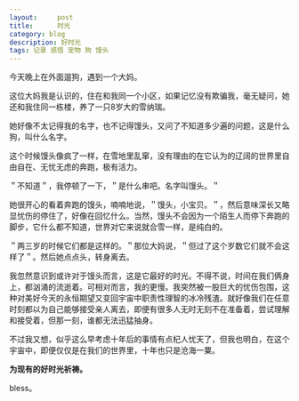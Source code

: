 ```yaml
---
layout:     post
title:      时光
category: blog
description: 好时光
tags: 记录 感悟 宠物 狗 馒头
---
```

今天晚上在外面遛狗，遇到一个大妈。

这位大妈我是认识的，住在和我同一个小区，如果记忆没有欺骗我，毫无疑问，她还和我住同一栋楼，养了一只8岁大的雪纳瑞。

她好像不太记得我的名字，也不记得馒头，又问了不知道多少遍的问题，这是什么狗，叫什么名字。

这个时候馒头像疯了一样，在雪地里乱窜，没有理由的在它认为的辽阔的世界里自由自在、无忧无虑的奔跑，极有活力。

＂不知道＂，我停顿了一下，＂是什么串吧。名字叫馒头。＂

她很开心的看着奔跑的馒头，喃喃地说，＂馒头，小宝贝。＂，然后意味深长又略显忧伤的停住了，好像在回忆什么。当然，馒头不会因为一个陌生人而停下奔跑的脚步，它什么都不知道，世界对它来说就合雪一样，是纯白的。

＂两三岁的时候它们都是这样的。＂那位大妈说，＂但过了这个岁数它们就不会这样了＂。然后她点点头，转身离去。

我忽然意识到或许对于馒头而言，这是它最好的时光。不得不说，时间在我们俩身上，都汹涌的流逝着。可相对而言，我的更慢。我突然被一股巨大的忧伤包围，这种对美好今天的永恒期望又变回宇宙中职责性理智的冰冷残渣。就好像我们在任意时刻都以为自己能够接受亲人离去，即便有很多人无时无刻不在准备着，尝试理解和接受着，但那一刻，谁都无法迅猛抽身。

不过我又想，似乎这么早考虑十年后的事情有点杞人忧天了，但我也明白，在这个宇宙中，即便仅仅是在我们的世界里，十年也只是沧海一粟。

**为现有的好时光祈祷。**

bless。
